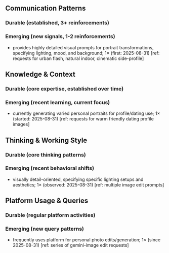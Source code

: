## Communication Patterns
### Durable (established, 3+ reinforcements)

### Emerging (new signals, 1-2 reinforcements)
- provides highly detailed visual prompts for portrait transformations, specifying lighting, mood, and background; 1× (first: 2025-08-31) [ref: requests for urban flash, natural indoor, cinematic side-profile]

## Knowledge & Context
### Durable (core expertise, established over time)

### Emerging (recent learning, current focus)
- currently generating varied personal portraits for profile/dating use; 1× (started: 2025-08-31) [ref: requests for warm friendly dating profile images]

## Thinking & Working Style
### Durable (core thinking patterns)

### Emerging (recent behavioral shifts)
- visually detail-oriented, specifying specific lighting setups and aesthetics; 1× (observed: 2025-08-31) [ref: multiple image edit prompts]

## Platform Usage & Queries
### Durable (regular platform activities)

### Emerging (new query patterns)
- frequently uses platform for personal photo edits/generation; 1× (since 2025-08-31) [ref: series of gemini-image edit requests]